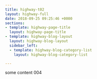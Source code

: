 ```yaml
---
title: highway-t02
layout: highway-full
date: 2018-09-25 09:25:46 +0000
sections:
- template: highway-page-title
  layout: highway-page-title
- template: highway-blog-layout
  layout: highway-blog-layout
  sidebar_left:
  - template: highway-blog-category-list
    layout: highway-blog-category-list

---
```

some content 004